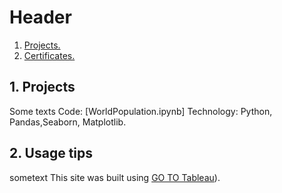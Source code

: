 # Header


1. [ Projects. ](#desc)
2. [ Certificates. ](#usage)

<a name="desc"></a>
## 1. Projects


Some texts
Code: [WorldPopulation.ipynb]
Technology: Python, Pandas,Seaborn, Matplotlib.


<a name="usage"></a>
## 2. Usage tips

sometext
This site was built using [GO TO Tableau](https://public.tableau.com/app/profile/habiba.akl/viz/SalesDashboard_17141692655530/SalesDashboard?publish=yes&fbclid=IwZXh0bgNhZW0CMTAAAR3ttLk5yvT5L3YU5NVqmN0Wfe61UoTLXjYJO8_1L7dpu22q2c3VXHp3RU0_aem_AfhenYl5BhuyXZHo8MZH8-cVy2MXvV-XD1svR2RY2QXFI5vMokKdb9K7PouS91nR3cEJfQXKXlyZo6SWzrm-80dA)).
